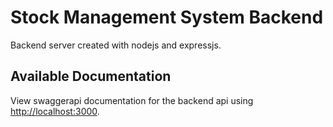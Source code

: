 # Stock Management System Backend
Backend server created with nodejs and expressjs.

## Available Documentation
View swaggerapi documentation for the backend api using [http://localhost:3000](http://localhost:3000).